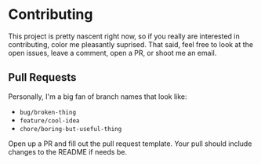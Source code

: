 Contributing
============

This project is pretty nascent right now, so if you really are interested in contributing, color me pleasantly suprised.
That said, feel free to look at the open issues, leave a comment, open a PR, or shoot me an email.

Pull Requests
-------------

Personally, I'm a big fan of branch names that look like:
* `bug/broken-thing` 
* `feature/cool-idea`
* `chore/boring-but-useful-thing`

Open up a PR and fill out the pull request template. Your pull should include changes to the README if needs be.
